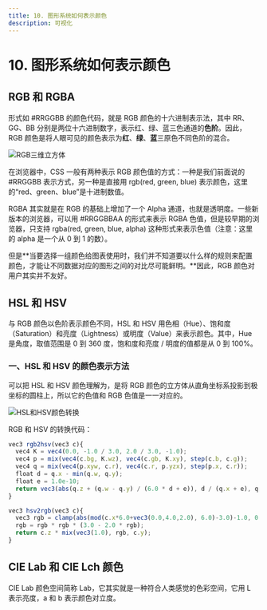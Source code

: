 ```yaml
---
title: 10. 图形系统如何表示颜色
description: 可视化
---
```


# 10. 图形系统如何表示颜色

## RGB 和 RGBA

形式如 #RRGGBB 的颜色代码，就是 RGB 颜色的十六进制表示法，其中 RR、GG、BB 分别是两位十六进制数字，表示红、绿、蓝三色通道的**色阶**。因此，RGB 颜色是将人眼可见的颜色表示为**红**、**绿**、**蓝**三原色不同色阶的混合。

![RGB三维立方体](/imgs/note/visualization/chapter10_1.png)

在浏览器中，CSS 一般有两种表示 RGB 颜色值的方式：一种是我们前面说的 #RRGGBB 表示方式，另一种是直接用 rgb(red, green, blue) 表示颜色，这里的“red、green、blue”是十进制数值。

RGBA 其实就是在 RGB 的基础上增加了一个 Alpha 通道，也就是透明度。一些新版本的浏览器，可以用 #RRGGBBAA 的形式来表示 RGBA 色值，但是较早期的浏览器，只支持 rgba(red, green, blue, alpha) 这种形式来表示色值（注意：这里的 alpha 是一个从 0 到 1 的数）。

但是**当要选择一组颜色给图表使用时，我们并不知道要以什么样的规则来配置颜色，才能让不同数据对应的图形之间的对比尽可能鲜明。**因此，RGB 颜色对用户其实并不友好。

## HSL 和 HSV

与 RGB 颜色以色阶表示颜色不同，HSL 和 HSV 用色相（Hue）、饱和度（Saturation）和亮度（Lightness）或明度（Value）来表示颜色。其中，Hue 是角度，取值范围是 0 到 360 度，饱和度和亮度 / 明度的值都是从 0 到 100%。

### 一、HSL 和 HSV 的颜色表示方法

可以把 HSL 和 HSV 颜色理解为，是将 RGB 颜色的立方体从直角坐标系投影到极坐标的圆柱上，所以它的色值和 RGB 色值是一一对应的。

![HSL和HSV颜色转换](/imgs/note/visualization/chapter10_2.png)

RGB 和 HSV 的转换代码：

```js
vec3 rgb2hsv(vec3 c){
  vec4 K = vec4(0.0, -1.0 / 3.0, 2.0 / 3.0, -1.0);
  vec4 p = mix(vec4(c.bg, K.wz), vec4(c.gb, K.xy), step(c.b, c.g));
  vec4 q = mix(vec4(p.xyw, c.r), vec4(c.r, p.yzx), step(p.x, c.r));
  float d = q.x - min(q.w, q.y);
  float e = 1.0e-10;
  return vec3(abs(q.z + (q.w - q.y) / (6.0 * d + e)), d / (q.x + e), q.x);
}

vec3 hsv2rgb(vec3 c){
  vec3 rgb = clamp(abs(mod(c.x*6.0+vec3(0.0,4.0,2.0), 6.0)-3.0)-1.0, 0.0, 1.0);
  rgb = rgb * rgb * (3.0 - 2.0 * rgb);
  return c.z * mix(vec3(1.0), rgb, c.y);
}
```

## CIE Lab 和 CIE Lch 颜色

CIE Lab 颜色空间简称 Lab，它其实就是一种符合人类感觉的色彩空间，它用 L 表示亮度，a 和 b 表示颜色对立度。

